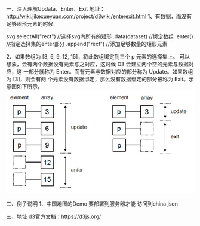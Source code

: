 一、深入理解Updata、Enter、Exit
地址：http://wiki.jikexueyuan.com/project/d3wiki/enterexit.html
1、有数据，而没有足够图形元素的时候:

svg.selectAll("rect")   //选择svg内所有的矩形
      .data(dataset)      //绑定数组
      .enter()            //指定选择集的enter部分
      .append("rect")     //添加足够数量的矩形元素
      
2、如果数组为 [3, 6, 9, 12, 15]，将此数组绑定到三个 p 元素的选择集上。
可以想象，会有两个数据没有元素与之对应，这时候 D3 会建立两个空的元素与数据对应，这
一部分就称为 Enter。而有元素与数据对应的部分称为 Update。如果数组为 [3]，则会有两
个元素没有数据绑定，那么没有数据绑定的部分被称为 Exit。示意图如下所示。 
![image](http://github.com/slh8060/D3Demo/raw/master/images/11.png)


二、例子说明
1、中国地图的Demo 要部署到服务器才能 访问到china.json

三、地址
d3官方文档：https://d3js.org/


     
